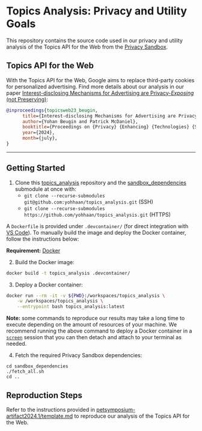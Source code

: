 # Topics Analysis: Privacy and Utility Goals

This repository contains the source code used in our privacy and utility
analysis of the Topics API for the Web from the [Privacy
Sandbox](https://privacysandbox.com/).


## Topics API for the Web

With the Topics API for the Web, Google aims to replace third-party cookies for
personalized advertising. Find more details about our analysis in our paper
[Interest-disclosing Mechanisms for Advertising are Privacy-*Exposing* (not
Preserving)](https://arxiv.org/abs/2306.03825):

```bibtex
@inproceedings{topicsweb23_beugin,
      title={Interest-disclosing Mechanisms for Advertising are Privacy-Exposing (not Preserving)},
      author={Yohan Beugin and Patrick McDaniel},
      booktitle={Proceedings on {Privacy} {Enhancing} {Technologies} {Symposium} ({PETS})},
      year={2024},
      month={july},
}
```

---
## Getting Started

1. Clone this [topics_analysis](https://github.com/yohhaan/topics_analysis)
   repository and the
   [sandbox_dependencies](https://github.com/yohhaan/sandbox_dependencies)
   submodule at once with:
   - `git clone --recurse-submodules git@github.com:yohhaan/topics_analysis.git` (SSH)
   - `git clone --recurse-submodules
     https://github.com/yohhaan/topics_analysis.git` (HTTPS)

A `Dockerfile` is provided under `.devcontainer/` (for direct integration with
[VS Code](https://gist.github.com/yohhaan/b492e165b77a84d9f8299038d21ae2c9)). To
manually build the image and deploy the Docker container, follow the
instructions below:

**Requirement:** [Docker](https://www.docker.com/products/docker-desktop)

2. Build the Docker image:
```sh
docker build -t topics_analysis .devcontainer/
```

3. Deploy a Docker container:
```sh
docker run --rm -it -v ${PWD}:/workspaces/topics_analysis \
    -w /workspaces/topics_analysis \
    --entrypoint bash topics_analysis:latest
```

**Note:** some commands to reproduce our results may take a long time to execute
depending on the amount of resources of your machine. We recommend running the
above command to deploy a Docker container in a
[`screen`](https://www.gnu.org/software/screen/) session that you can then
detach and attach to your terminal as needed.

4. Fetch the required Privacy Sandbox dependencies:
```
cd sandbox_dependencies
./fetch_all.sh
cd ..
```
## Reproduction Steps

Refer to the instructions provided in
[petsymposium-artifact2024.1/template.md](petsymposium-artifact2024.1/template.md)
to reproduce our analysis of the Topics API for the Web.